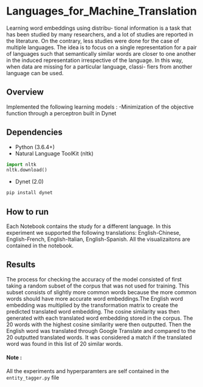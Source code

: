 # Languages_for_Machine_Translation

Learning word embeddings using distribu- tional information is a task that has been studied by many researchers, and a lot of studies are reported in the literature. On the contrary, less studies were done for the case of multiple languages. The idea is to focus on a single representation for a pair of languages such that semantically similar words are closer to one another in the induced representation irrespective of the language. In this way, when data are missing for a particular language, classi- fiers from another language can be used.

## Overview
Implemented the following learning models :
-Minimization of the objective function through a perceptron built in Dynet

## Dependencies
* Python (3.6.4+)
* Natural Language ToolKit (nltk)
```python
import nltk
nltk.download()
```
* Dynet (2.0)
```python
pip install dynet
```


## How to run

Each Notebook contains the study for a different language. In this experiment we supported the following translations: English-Chinese, English-French, English-Italian, English-Spanish. All the visualizaitons are contained in the notebook.

## Results
The process for checking the accuracy of the model consisted of first taking a random subset of the corpus that was not used for training. This subset consists of slightly more common words because the more common words should have more accurate word embeddings.The English word embedding was multiplied by the transformation matrix to create the predicted translated word embedding. The cosine similarity was then generated with each translated word embedding stored in the corpus. The 20 words with the highest cosine similarity were then outputted. Then the English word was translated through Google Translate and compared to the 20 outputted translated words. It was considered a match if the translated word was found in this list of 20 similar words.

#### Note :
All the experiments and hyperparamters are self contained in the `entity_tagger.py` file
